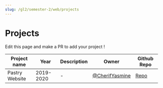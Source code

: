 ```yaml
---
slug: /gl2/semester-2/web/projects
---
```


# Projects

Edit this page and make a PR to add your project !

| Project name | Year | Description | Owner | Github Repo |
| ------------ | ---- | ----------- | ----- | ----------- |
| Pastry Website | 2019-2020 | - | [@CherifYasmine](https://github.com/CherifYasmine) | [Repo](https://github.com/CherifYasmine/SitePatisserie) |
